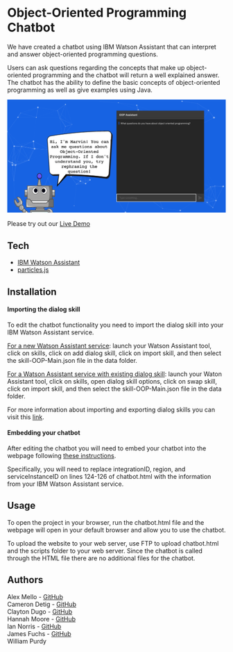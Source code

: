 # Object-Oriented Programming Chatbot
We have created a chatbot using IBM Watson Assistant that can interpret and answer object-oriented programming questions. 

Users can ask questions regarding the concepts that make up object-oriented programming and the chatbot will return a well explained answer. The chatbot has the ability to define the basic concepts of object-oriented programming as well as give examples using Java.

![chatbot](imgs/chatbot.png)

Please try out our [Live Demo](http://student.uncw.edu/hcm8434/chatbot.html)





## Tech
* [IBM Watson Assistant]
* [particles.js]





## Installation
#### Importing the dialog skill
To edit the chatbot functionality you need to import the dialog skill into your IBM Watson Assistant service. 

<ins>For a new Watson Assistant service</ins>: launch your Watson Assistant tool, click on skills, click on add dialog skill, click on import skill, and then select the skill-OOP-Main.json file in the data folder.

<ins>For a Watson Assistant service with existing dialog skill</ins>: launch your Waton Assistant tool, click on skills, open dialog skill options, click on swap skill, click on import skill, and then select the skill-OOP-Main.json file in the data folder.

For more information about importing and exporting dialog skills you can visit this [link].

#### Embedding your chatbot
After editing the chatbot you will need to embed your chatbot into the webpage following [these instructions]. 

Specifically, you will need to replace integrationID, region, and serviceInstanceID on lines 124-126 of chatbot.html with the information from your IBM Watson Assistant service.




## Usage
To open the project in your browser, run the chatbot.html file and the webpage will open in your default browser and allow you to use the chatbot.

To upload the website to your web server, use FTP to upload chatbot.html and the scripts folder to your web server. Since the chatbot is called through the HTML file there are no additional files for the chatbot.





## Authors
Alex Mello - [GitHub](https://github.com/Alex-E-Mello)\
Cameron Detig - [GitHub](https://github.com/camerondetig)\
Clayton Dugo - [GitHub](https://github.com/claydugo)\
Hannah Moore - [GitHub](https://github.com/hannahmre)\
Ian Norris - [GitHub](https://github.com/Ian-Norris)\
James Fuchs - [GitHub](https://github.com/JamesandtheFuchs)\
William Purdy





[//]: # (These are reference links used in the body of this note and get stripped out when the markdown processor does its job. There is no need to format nicely because it shouldn't be seen. Thanks SO - http://stackoverflow.com/questions/4823468/store-comments-in-markdown-syntax)

   [IBM Watson Assistant]: <https://www.ibm.com/cloud/watson-assistant>
   [particles.js]: <https://github.com/VincentGarreau/particles.js/>
   
   [link]: <https://cloud.ibm.com/docs/assistant?topic=assistant-backup>
   [these instructions]: <https://cloud.ibm.com/docs/assistant?topic=assistant-deploy-web-chat>

